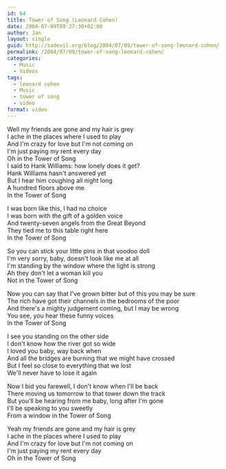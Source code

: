 ```yaml
---
id: 64
title: Tower of Song (Leonard Cohen)
date: 2004-07-09T09:27:30+02:00
author: Jan
layout: single
guid: http://sadevil.org/blog/2004/07/09/tower-of-song-leonard-cohen/
permalink: /2004/07/09/tower-of-song-leonard-cohen/
categories:
  - Music
  - Videos
tags:
  - leonard cohen
  - Music
  - tower of song
  - video
format: video
---
```

<!--more-->

Well my friends are gone and my hair is grey  
I ache in the places where I used to play  
And I'm crazy for love but I'm not coming on  
I'm just paying my rent every day  
Oh in the Tower of Song  
I said to Hank Williams: how lonely does it get?  
Hank Williams hasn't answered yet  
But I hear him coughing all night long  
A hundred floors above me  
In the Tower of Song

I was born like this, I had no choice  
I was born with the gift of a golden voice  
And twenty-seven angels from the Great Beyond  
They tied me to this table right here  
In the Tower of Song

So you can stick your little pins in that voodoo doll  
I'm very sorry, baby, doesn't look like me at all  
I'm standing by the window where the light is strong  
Ah they don't let a woman kill you  
Not in the Tower of Song

Now you can say that I've grown bitter but of this you may be sure  
The rich have got their channels in the bedrooms of the poor  
And there's a mighty judgement coming, but I may be wrong  
You see, you hear these funny voices  
In the Tower of Song

I see you standing on the other side  
I don't know how the river got so wide  
I loved you baby, way back when  
And all the bridges are burning that we might have crossed  
But I feel so close to everything that we lost  
We'll never have to lose it again

Now I bid you farewell, I don't know when I'll be back  
There moving us tomorrow to that tower down the track  
But you'll be hearing from me baby, long after I'm gone  
I'll be speaking to you sweetly  
From a window in the Tower of Song

Yeah my friends are gone and my hair is grey  
I ache in the places where I used to play  
And I'm crazy for love but I'm not coming on  
I'm just paying my rent every day  
Oh in the Tower of Song